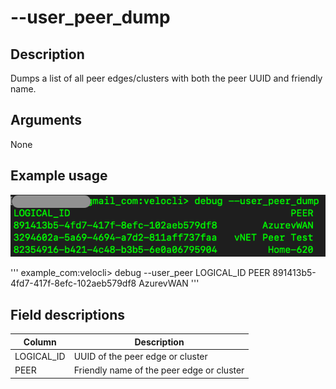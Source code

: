 #	--user_peer_dump

##	Description
Dumps a list of all peer edges/clusters with both the peer UUID and friendly name.

##  Arguments
None

##  Example usage
![image](Images/user_peer_dump.png)

'''
example_com:velocli> debug --user_peer
LOGICAL_ID                                  PEER
891413b5-4fd7-417f-8efc-102aeb579df8   AzurevWAN
'''

##  Field descriptions
| Column | Description |
|---|---|
| LOGICAL_ID | UUID of the peer edge or cluster |
| PEER | Friendly name of the peer edge or cluster |
